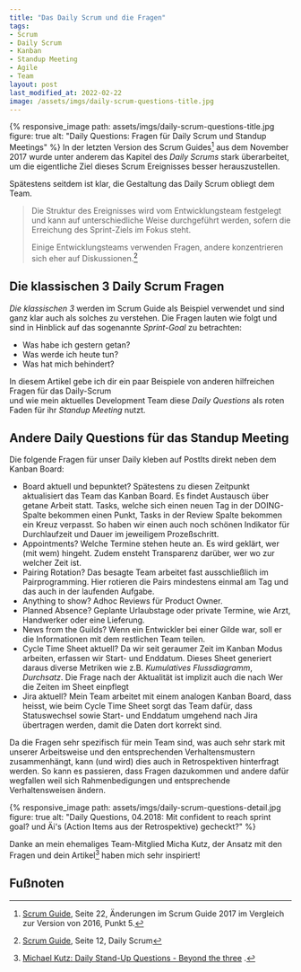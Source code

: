 ```yaml
---
title: "Das Daily Scrum und die Fragen"
tags:
- Scrum
- Daily Scrum
- Kanban
- Standup Meeting
- Agile
- Team
layout: post
last_modified_at: 2022-02-22
image: /assets/imgs/daily-scrum-questions-title.jpg
---
```

{% responsive_image path: assets/imgs/daily-scrum-questions-title.jpg
figure: true alt: "Daily Questions: Fragen für Daily Scrum und Standup Meetings" %}
In der letzten Version des Scrum Guides[^nov17-change] aus dem November 2017 wurde unter anderem 
das Kapitel des *Daily Scrums* stark überarbeitet, 
um die eigentliche Ziel dieses Scrum Ereignisses besser herauszustellen.

Spätestens seitdem ist klar, die Gestaltung das Daily Scrum obliegt dem Team.

> Die Struktur des Ereignisses wird vom Entwicklungsteam festgelegt und kann auf unterschiedliche Weise durchgeführt werden, 
> sofern die Erreichung des Sprint-Ziels im Fokus steht.
> 
> Einige Entwicklungsteams verwenden Fragen, andere konzentrieren sich eher auf Diskussionen.[^daily-scrum]

## Die klassischen 3 Daily Scrum Fragen

*Die klassischen 3* werden im Scrum Guide als Beispiel verwendet 
und sind ganz klar auch als solches zu verstehen. Die Fragen lauten wie folgt 
und sind in Hinblick auf das sogenannte *Sprint-Goal* zu betrachten:

- Was habe ich gestern getan? 
- Was werde ich heute tun? 
- Was hat mich behindert?

In diesem Artikel gebe ich dir ein paar Beispiele von anderen hilfreichen Fragen für das Daily-Scrum  
und wie mein aktuelles Development Team diese *Daily Questions* als roten Faden für ihr *Standup Meeting* nutzt.
<!--break-->

## Andere Daily Questions für das Standup Meeting

Die folgende Fragen für unser Daily kleben auf PostIts direkt neben dem Kanban Board:

- Board aktuell und bepunktet? 
  Spätestens zu diesen Zeitpunkt aktualisiert das Team das Kanban Board.
  Es findet Austausch über getane Arbeit statt. 
  Tasks, welche sich einen neuen Tag in der DOING-Spalte bekommen einen Punkt, 
  Tasks in der Review Spalte bekommen ein Kreuz verpasst. 
  So haben wir einen auch noch schönen Indikator für Durchlaufzeit und Dauer im jeweiligem Prozeßschritt.
- Appointments? 
  Welche Termine stehen heute an. Es wird geklärt, wer (mit wem) hingeht. 
  Zudem ensteht Transparenz darüber, wer wo zur welcher Zeit ist.
- Pairing Rotation? 
  Das besagte Team arbeitet fast ausschließlich im Pairprogramming. 
  Hier rotieren die Pairs mindestens einmal am Tag und das auch in der laufenden Aufgabe.
- Anything to show?
  Adhoc Reviews für Product Owner.
- Planned Absence?
  Geplante Urlaubstage oder private Termine, wie Arzt, Handwerker oder eine Lieferung.
- News from the Guilds?
  Wenn ein Entwickler bei einer Gilde war, soll er die Informationen mit dem restlichen Team teilen.
- Cycle Time Sheet aktuell?
  Da wir seit geraumer Zeit im Kanban Modus arbeiten, erfassen wir Start- und Enddatum.
  Dieses Sheet generiert daraus diverse Metriken wie z.B. *Kumulatives Flussdiagramm*, *Durchsatz*. 
  Die Frage nach der Aktualität ist implizit auch die nach Wer die Zeiten im Sheet einpflegt
- Jira aktuell?
  Mein Team arbeitet mit einem analogen Kanban Board, 
  dass heisst, wie beim Cycle Time Sheet sorgt das Team dafür, dass Statuswechsel sowie
  Start- und Enddatum umgehend nach Jira übertragen werden, damit die Daten dort korrekt sind.

Da die Fragen sehr spezifisch für mein Team sind, was auch sehr stark mit unserer Arbeitsweise 
und den entsprechenden Verhaltensmustern zusammenhängt, 
kann (und wird) dies auch in Retrospektiven hinterfragt werden. 
So kann es passieren, dass Fragen dazukommen und andere dafür wegfallen 
weil sich Rahmenbedigungen und entsprechende Verhaltensweisen ändern.

{% responsive_image path: assets/imgs/daily-scrum-questions-detail.jpg
figure: true alt: "Daily Questions, 04.2018: Mit confident to reach sprint goal? und  Äi's (Action Items aus der Retrospektive) gecheckt?" %}

Danke an mein ehemaliges Team-Mitglied Micha Kutz, 
der Ansatz mit den Fragen und dein Artikel[^q-micha] haben mich sehr inspiriert!

## Fußnoten
[^nov17-change]: [Scrum Guide](https://scrumguides.org/docs/scrumguide/v2017/2017-Scrum-Guide-German.pdf), Seite 22, Änderungen im Scrum Guide 2017 im Vergleich zur Version von 2016, Punkt 5.
[^daily-scrum]: [Scrum Guide](https://scrumguides.org/docs/scrumguide/v2017/2017-Scrum-Guide-German.pdf), Seite 12, Daily Scrum
[^q-micha]: [Michael Kutz: Daily Stand-Up Questions - Beyond the three](https://medium.com/@MichaKutz/daily-stand-up-questions-beyond-the-three-f4786b796d91)
.
